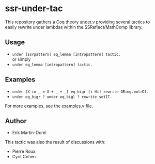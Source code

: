 ssr-under-tac
=============

This repository gathers a Coq theory [under.v](src/under.v) providing
several tactics to easily rewrite under lambdas within the
SSReflect/MathComp library.

Usage
-----

* `under [ssrpattern] eq_lemma [intropattern] tactic.`  
  or simply   
* `under eq_lemma [intropattern] tactic.`  

Examples
--------
* `under [X in _ = X + _ + _] eq_bigr [i Hi] rewrite GRing.mulrDl.`  
* `under eq_bigr ? under eq_bigl ? rewrite setIT.`   

For more examples, see the [examples.v](src/examples.v) file.

Author
------

* Erik Martin-Dorel

This tactic was also the result of discussions with:

* Pierre Roux
* Cyril Cohen
